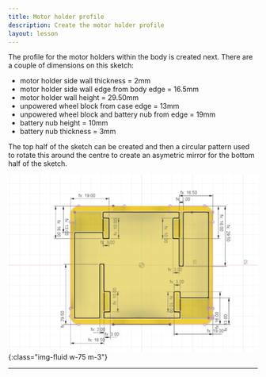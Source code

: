 ```yaml
---
title: Motor holder profile
description: Create the motor holder profile
layout: lesson
---
```


The profile for the motor holders within the body is created next.
There are a couple of dimensions on this sketch:

* motor holder side wall thickness = 2mm
* motor holder side wall edge from body edge = 16.5mm
* motor holder wall height = 29.50mm
* unpowered wheel block from case edge = 13mm
* unpowered wheel block and battery nub from edge = 19mm
* battery nub height = 10mm
* battery nub thickness = 3mm

The top half of the sketch can be created and then a circular pattern used to rotate this around the centre to create an asymetric mirror for the bottom half of the sketch.

![Chassis Motor holder profile Cad Drawing](assets/chassis_motor_holder_profile.png){:class="img-fluid w-75 m-3"}

---
